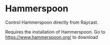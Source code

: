 # Hammerspoon

Control Hammerspoon directly from Raycast.

Requires the installation of Hammerspoon. Go to https://www.hammerspoon.org/ to download
